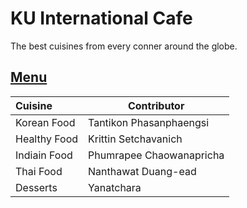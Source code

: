 # KU International Cafe

The best cuisines from every conner around the globe.

## [Menu](menu.md)

| Cuisine     | Contributor             |
|:------------|-------------------------|
| Korean Food | Tantikon Phasanphaengsi |
| Healthy Food | Krittin Setchavanich |
| Indiain Food | Phumrapee Chaowanapricha|
| Thai Food | Nanthawat Duang-ead |
| Desserts | Yanatchara  |
